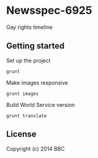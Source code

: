 # Newsspec-6925

Gay rights timeline


## Getting started

Set up the project

```
grunt
```

Make images responsive

```
grunt images
```

Build World Service version

```
grunt translate
```

## License
Copyright (c) 2014 BBC